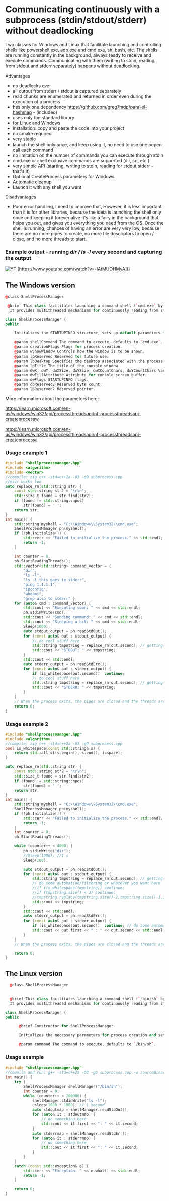 # Communicating continuously with a subprocess (stdin/stdout/stderr) without deadlocking

Two classes for Windows and Linux that facilitate launching and controlling shells like powershell.exe, adb.exe and cmd.exe, sh, bash, etc. The shells are running constantly in the background, always ready to receive and execute commands. Communicating with them (writing to stdin, reading from stdout and stderr separately) happens without deadlocking.

 Advantages
 * no deadlocks ever
 * all output from stderr / stdout is captured separately
 * read chunks are enumerated and returned in order even during the execution of a process
 * has only one dependency https://github.com/greg7mdp/parallel-hashmap - (included)
 * uses only the standard library
 * for Linux and Windows
 * installation: copy and paste the code into your project
 * no cmake required
 * very stable
 * launch the shell only once, and keep using it, no need to use one popen call each command
 * no limitation on the number of commands you can execute through stdin
 * cmd.exe or shell exclusive commands are supported (dir, cd, etc.)
 * very simple API (starting, writing to stdin, reading for stdout,stderr - that's it)
 * Optional CreateProcess parameters for Windows
 * Automatic cleanup
 * Launch it with any shell you want


 Disadvantages
 * Poor error handling, I need to improve that,
   However, it is less important than it is for other libraries,
   because the ideia is launching the shell only once
   and keeping it forever alive
   It's like a fairy in the background that helps you out, and
   gives you everything you need from the OS.
   Once the shell is running, chances of having an error are very very low,
   because there are no more pipes to create, no more file descriptors
   to open / close,  and no more threads to start.


### Example output - running *dir / ls -l* every second and capturing the output

[![YT](https://i.ytimg.com/vi/-lAtMUOHMyA/maxresdefault.jpg)](https://www.youtube.com/watch?v=-lAtMUOHMyA)
[https://www.youtube.com/watch?v=-lAtMUOHMyA]()

## The Windows version

```cpp
@class ShellProcessManager

 @brief This class facilitates launching a command shell (`cmd.exe` by default) and reading/writing to/from its standard input, output, and error streams.
  It provides multithreaded mechanisms for continuously reading from stdout and stderr, while allowing for writing commands to stdin.

class ShellProcessManager {
public:

    Initializes the STARTUPINFO structure, sets up default parameters for process creation, and creates necessary pipes for I/O handling.

    @param shellCommand The command to execute, defaults to `cmd.exe`.
    @param creationFlags Flags for process creation.
    @param wShowWindow Controls how the window is to be shown.
    @param lpReserved Reserved for future use.
    @param lpDesktop Specifies the desktop associated with the process.
    @param lpTitle The title of the console window.
    @param dwX, dwY, dwXSize, dwYSize, dwXCountChars, dwYCountChars Various window attributes for process startup.
    @param dwFillAttribute Attribute for console screen buffer.
    @param dwFlags STARTUPINFO flags.
    @param cbReserved2 Reserved byte count.
    @param lpReserved2 Reserved pointer.

```
More information about the parameters here:

https://learn.microsoft.com/en-us/windows/win32/api/processthreadsapi/nf-processthreadsapi-createprocessw

https://learn.microsoft.com/en-us/windows/win32/api/processthreadsapi/nf-processthreadsapi-createprocessa

### Usage example 1
```cpp
#include "shellprocessmanager.hpp"
#include <algorithm>
#include <vector>
//compile: zig c++ -std=c++2a -O3 -g0 subprocess.cpp
//msvc works too
auto replace_rn(std::string str) {
	const std::string str2 = "\r\n";
	std::size_t found = str.find(str2);
	if (found != std::string::npos)
		str[found] = ' ';
	return str;
}
int main() {
	std::string myshell = "C:\\Windows\\System32\\cmd.exe";
	ShellProcessManager ph(myshell);
	if (!ph.Initialize()) {
		std::cerr << "Failed to initialize the process." << std::endl;
		return -1;
	}

	int counter = 0;
	ph.StartReadingThreads();
	std::vector<std::string> command_vector = {
		"dir",
		"ls -l",
		"ls -l this goes to stderr",
		"ping 1.1.1.1",
		"ipconfig",
		"whoami",
		"grep also to stderr" };
	for (auto& cmd : command_vector) {
		std::cout << "Executing soon: " << cmd << std::endl;
		ph.stdinWrite(cmd);
		std::cout << "Sending command: " << cmd << std::endl;
		std::cout << "Sleeping a bit: " << cmd << std::endl;
		Sleep(1000);
		auto stdout_output = ph.readStdOut();
		for (const auto& out : stdout_output) {
			// do cool stuff here
			std::string tmpstring = replace_rn(out.second); // getting rid of \r\n
			std::cout << "STDOUT: " << tmpstring;
		}
		std::cout << std::endl;
		auto stderr_output = ph.readStdErr();
		for (const auto& out : stderr_output) {
			if (is_whitespace(out.second))  continue;
			// do cool stuff here
			std::string tmpstring = replace_rn(out.second); // getting rid of \r\n
			std::cout << "STDERR: " << tmpstring;
		}
	}
	// When the process exits, the pipes are closed and the threads are stopped.
	return 0;
}


```

### Usage example 2

```cpp
#include "shellprocessmanager.hpp"
#include <algorithm>
//compile: zig c++ -std=c++2a -O3 -g0 subprocess.cpp
bool is_whitespace(const std::string& s) {
	return std::all_of(s.begin(), s.end(), isspace);
}

auto replace_rn(std::string str) {
	const std::string str2 = "\r\n";
	std::size_t found = str.find(str2);
	if (found != std::string::npos)
		str[found] = ' ';
	return str;
}
int main() {
	std::string myshell = "C:\\Windows\\System32\\cmd.exe";
	ShellProcessManager ph(myshell);
	if (!ph.Initialize()) {
		std::cerr << "Failed to initialize the process." << std::endl;
		return -1;
	}
	int counter = 0;
	ph.StartReadingThreads();

	while (counter++ < 4000) {
		ph.stdinWrite("dir");
		//Sleep(1000); //1 s
		Sleep(100);

		auto stdout_output = ph.readStdOut();
		for (const auto& out : stdout_output) {
			std::string tmpstring = replace_rn(out.second); // getting rid of \r\n
			// do some automation/filtering or whatever you want here
			//if (is_whitespace(tmpstring)) continue;
			//if (tmpstring.size() < 3) continue;
			//tmpstring.replace(tmpstring.size()-2,tmpstring.size()-1,1,'\n');
			std::cout << tmpstring;
		}
		std::cout << std::endl;
		auto stderr_output = ph.readStdErr();
		for (const auto& out : stderr_output) {
			if (is_whitespace(out.second))  continue; // do some automation stuff here
			std::cout << out.first << " : " << out.second << std::endl;
		}
	}
	// When the process exits, the pipes are closed and the threads are stopped.

	return 0;
}

```

## The Linux version

```cpp
  @class ShellProcessManager


  @brief This class facilitates launching a command shell (`/bin/sh` by default) and reading/writing to/from its standard input, output, and error streams.
  It provides multithreaded mechanisms for continuously reading from stdout and stderr, while allowing for writing commands to stdin.

class ShellProcessManager {
public:

      @brief Constructor for ShellProcessManager.

      Initializes the necessary parameters for process creation and sets up pipes for I/O handling.

      @param command The command to execute, defaults to `/bin/sh`.
```

### Usage example

```cpp
#include "shellprocessmanager.hpp"
//compile and run: g++ -std=c++2a -O3 -g0 subprocess.cpp -o sourceBinary; ./sourceBinary
int main() {
    try {
        ShellProcessManager shellManager("/bin/sh");
        int counter = 0;
        while (counter++ < 200000) {
            shellManager.stdinWrite("ls -l");
            usleep(1000 * 1000); // 1 second
            auto stdoutmap = shellManager.readStdOut();
            for (auto& it : stdoutmap) {
                // do something here
                std::cout << it.first << ": " << it.second;
            }
            auto stderrmap = shellManager.readStdErr();
            for (auto& it : stderrmap) {
                // do something here
                std::cout << it.first << ": " << it.second;
            }
        }
    }
    catch (const std::exception& e) {
        std::cerr << "Exception: " << e.what() << std::endl;
        return -1;
    }

    return 0;
}

```
